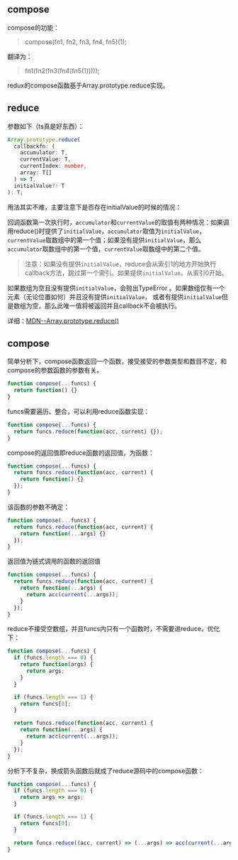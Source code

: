 ## compose
compose的功能：
> compose(fn1, fn2, fn3, fn4, fn5)(1);

翻译为：

> fn1(fn2(fn3(fn4(fn5(1)))));

redux的compose函数基于Array.prototype.reduce实现。

## reduce
参数如下（ts真是好东西）：
```typescript
Array.prototype.reduce(
  callbackfn: (
    accumulator: T,
    currentValue: T,
    currentIndex: number,
    array: T[]
  ) => T,
  initialValue?: T
): T;
```
用法其实不难，主要注意下是否存在initialValue的时候的情况：

回调函数第一次执行时，```accumulator```和```currentValue```的取值有两种情况：如果调用reduce()时提供了```initialValue```，```accumulator```取值为```initialValue```，```currentValue```取数组中的第一个值；如果没有提供```initialValue```，那么```accumulator```取数组中的第一个值，```currentValue```取数组中的第二个值。

> 注意：如果没有提供```initialValue```，reduce会从索引1的地方开始执行callback方法，跳过第一个索引。如果提供```initialValue```，从索引0开始。

如果数组为空且没有提供```initialValue```，会抛出TypeError 。如果数组仅有一个元素（无论位置如何）并且没有提供```initialValue```， 或者有提供```initialValue```但是数组为空，那么此唯一值将被返回并且callback不会被执行。

详细：[MDN--Array.prototype.reduce()](https://developer.mozilla.org/zh-CN/docs/Web/JavaScript/Reference/Global_Objects/Array/Reduce)

## compose
简单分析下，compose函数返回一个函数，接受接受的参数类型和数目不定，和compose的参数函数的参数有关。
```javascript
function compose(...funcs) {
  return function() {}
}
```
funcs需要遍历、整合，可以利用reduce函数实现：
```javascript
function compose(...funcs) {
  return funcs.reduce(function(acc, current) {});
}
```
compose的返回值即reduce函数的返回值，为函数：
```javascript
function compose(...funcs) {
  return funcs.reduce(function(acc, current) {
    return function() {}
  });
}
```
该函数的参数不确定：
```javascript
function compose(...funcs) {
  return funcs.reduce(function(acc, current) {
    return function(...args) {}
  });
}
```
返回值为链式调用的函数的返回值
```javascript
function compose(...funcs) {
  return funcs.reduce(function(acc, current) {
    return function(...args) {
      return acc(current(...args));
    }
  });
}
```
reduce不接受空数组，并且funcs内只有一个函数时，不需要进reduce，优化下：
```javascript
function compose(...funcs) {
  if (funcs.length === 0) {
    return function(args) {
      return args;
    }
  }

  if (funcs.length === 1) {
    return funcs[0];
  }

  return funcs.reduce(function(acc, current) {
    return function(...args) {
      return acc(current(...args));
    }
  });
}
```
分析下不复杂，换成箭头函数后就成了reduce源码中的compose函数：
```javascript
function compose(...funcs) {
  if (funcs.length === 0) {
    return args => args;
  }

  if (funcs.length === 1) {
    return funcs[0];
  }

  return funcs.reduce((acc, current) => (...args) => acc(current(...args)));
}
```